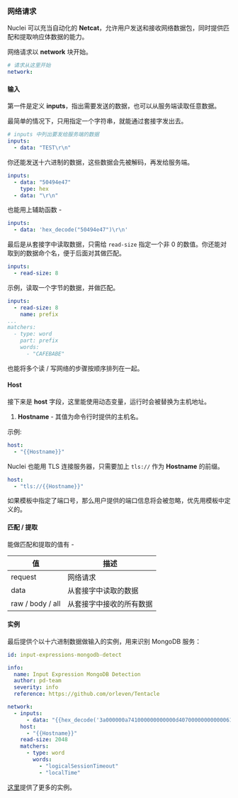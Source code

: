 ### 网络请求

Nuclei 可以充当自动化的 **Netcat**，允许用户发送和接收网络数据包，同时提供匹配和提取响应体数据的能力。

网络请求以 **network** 块开始。

```yaml
# 请求从这里开始
network:
```

#### 输入

第一件是定义 **inputs**，指出需要发送的数据，也可以从服务端读取任意数据。

最简单的情况下，只用指定一个字符串，就能通过套接字发出去。

```yaml
# inputs 中列出要发给服务端的数据
inputs:
  - data: "TEST\r\n"
```

你还能发送十六进制的数据，这些数据会先被解码，再发给服务端。

```yaml
inputs:
  - data: "50494e47"
    type: hex
  - data: "\r\n"
```

也能用上辅助函数 -

```yaml
inputs:
  - data: 'hex_decode("50494e47")\r\n'
```

最后是从套接字中读取数据，只需给 `read-size` 指定一个非 0 的数值。你还能对取到的数据命个名，便于后面对其做匹配。

```yaml
inputs:
  - read-size: 8
```

示例，读取一个字节的数据，并做匹配。

```yaml
inputs:
  - read-size: 8
    name: prefix
...
matchers:
  - type: word
    part: prefix
    words:
      - "CAFEBABE"
```

也能将多个读 / 写网络的步骤按顺序排列在一起。

#### Host

接下来是 **host** 字段，这里能使用动态变量，运行时会被替换为主机地址。

1. **Hostname** - 其值为命令行时提供的主机名。

示例:

```yaml
host:
  - "{{Hostname}}"
```

Nuclei 也能用 TLS 连接服务器，只需要加上 `tls://` 作为 **Hostname** 的前缀。

```yaml
host:
  - "tls://{{Hostname}}"
```

如果模板中指定了端口号，那么用户提供的端口信息将会被忽略，优先用模板中定义的。

#### 匹配 / 提取

能做匹配和提取的值有 -

| 值               | 描述                     |
|------------------|--------------------------|
| request          | 网络请求                 |
| data             | 从套接字中读取的数据     |
| raw / body / all | 从套接字中接收的所有数据 |


#### **实例**

最后提供个以十六进制数据做输入的实例，用来识别 MongoDB 服务：

```yaml
id: input-expressions-mongodb-detect

info:
  name: Input Expression MongoDB Detection
  author: pd-team
  severity: info
  reference: https://github.com/orleven/Tentacle

network:
  - inputs:
      - data: "{{hex_decode('3a000000a741000000000000d40700000000000061646d696e2e24636d640000000000ffffffff130000001069736d6173746572000100000000')}}"
    host:
      - "{{Hostname}}"
    read-size: 2048
    matchers:
      - type: word
        words:
          - "logicalSessionTimeout"
          - "localTime"
```

[这里](../../template-examples/network.md)提供了更多的实例。
